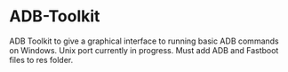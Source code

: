 # ADB-Toolkit

ADB Toolkit to give a graphical interface to running basic ADB commands on Windows. Unix port currently in progress. 
Must add ADB and Fastboot files to res folder.
